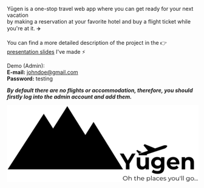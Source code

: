 Yūgen is a one-stop travel web app where you can get ready for your next vacation <br> by making a reservation at your favorite hotel and buy a flight ticket while you're at it. :airplane:

You can find a more detailed description of the project in the :point_right: [presentation slides](Web%20Programming%20Project.pdf) I've made :zap:

Demo (Admin):<br>
<strong>E-mail:</strong> johndoe@gmail.com<br>
<strong>Password:</strong> testing

***By default there are no flights or accommodation, therefore, you should firstly log into the admin account and add them.***

![Yugen logo](/static/styles/images/yugen_logo.png)
